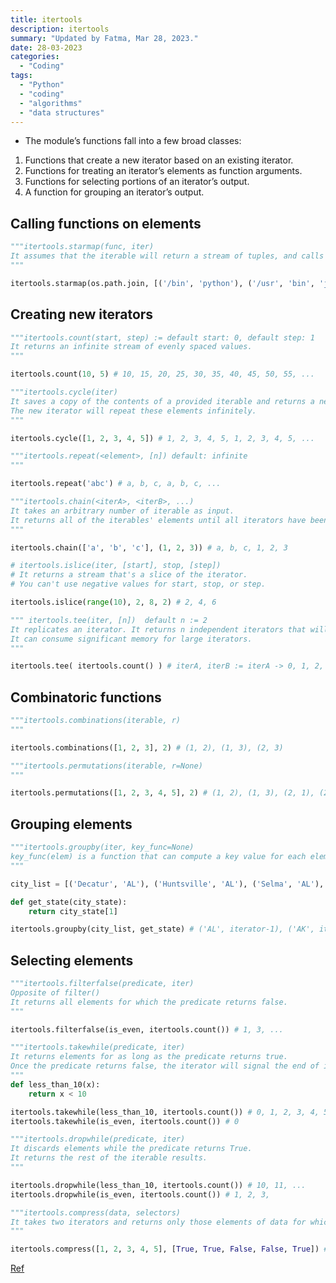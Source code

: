 ```yaml
---
title: itertools
description: itertools
summary: "Updated by Fatma, Mar 28, 2023."
date: 28-03-2023
categories:
  - "Coding"
tags:
  - "Python"
  - "coding"
  - "algorithms"
  - "data structures"
---
```


- The module’s functions fall into a few broad classes:

1. Functions that create a new iterator based on an existing iterator.
2. Functions for treating an iterator’s elements as function arguments.
3. Functions for selecting portions of an iterator’s output.
4. A function for grouping an iterator’s output.

## Calling functions on elements

```python
"""itertools.starmap(func, iter)
It assumes that the iterable will return a stream of tuples, and calls func using these tuples as the arguments.
"""

itertools.starmap(os.path.join, [('/bin', 'python'), ('/usr', 'bin', 'java')]) # /bin/python, /usr/bin/java
```

## Creating new iterators

```python
"""itertools.count(start, step) := default start: 0, default step: 1
It returns an infinite stream of evenly spaced values.
"""

itertools.count(10, 5) # 10, 15, 20, 25, 30, 35, 40, 45, 50, 55, ...
```

```python
"""itertools.cycle(iter)
It saves a copy of the contents of a provided iterable and returns a new iterator returns its elements from first to last.
The new iterator will repeat these elements infinitely.
"""

itertools.cycle([1, 2, 3, 4, 5]) # 1, 2, 3, 4, 5, 1, 2, 3, 4, 5, ...
```

```python
"""itertools.repeat(<element>, [n]) default: infinite
"""

itertools.repeat('abc') # a, b, c, a, b, c, ...
```

```python
"""itertools.chain(<iterA>, <iterB>, ...)
It takes an arbitrary number of iterable as input.
It returns all of the iterables' elements until all iterators have been exhausted.
"""

itertools.chain(['a', 'b', 'c'], (1, 2, 3)) # a, b, c, 1, 2, 3
```

```python
# itertools.islice(iter, [start], stop, [step])
# It returns a stream that's a slice of the iterator.
# You can't use negative values for start, stop, or step.

itertools.islice(range(10), 2, 8, 2) # 2, 4, 6
```

```python
""" itertools.tee(iter, [n])  default n := 2
It replicates an iterator. It returns n independent iterators that will all return the contents of the source iterator.
It can consume significant memory for large iterators.
"""

itertools.tee( itertools.count() ) # iterA, iterB := iterA -> 0, 1, 2, 3, 4, 5, 6, 7, 8, 9, ... and iterB -> 0, 1, 2, 3, 4, 5, 6, 7, 8, 9, ...
```

## Combinatoric functions

```python
"""itertools.combinations(iterable, r)
"""

itertools.combinations([1, 2, 3], 2) # (1, 2), (1, 3), (2, 3)
```

```python
"""itertools.permutations(iterable, r=None)
"""

itertools.permutations([1, 2, 3, 4, 5], 2) # (1, 2), (1, 3), (2, 1), (2, 3), (3, 1), (3, 2)
```

## Grouping elements

```python
"""itertools.groupby(iter, key_func=None)
key_func(elem) is a function that can compute a key value for each element returned by the iterable.
"""

city_list = [('Decatur', 'AL'), ('Huntsville', 'AL'), ('Selma', 'AL'), ('Anchorage', 'AK'), ('Nome', 'AK'), ('Flagstaff', 'AZ'), ('Phoenix', 'AZ'), ('Tucson', 'AZ')]

def get_state(city_state):
    return city_state[1]

itertools.groupby(city_list, get_state) # ('AL', iterator-1), ('AK', iterator-2), ('AZ', iterator-3), ...
```

## Selecting elements

```python
"""itertools.filterfalse(predicate, iter)
Opposite of filter()
It returns all elements for which the predicate returns false.
"""

itertools.filterfalse(is_even, itertools.count()) # 1, 3, ...
```

```python
"""itertools.takewhile(predicate, iter)
It returns elements for as long as the predicate returns true.
Once the predicate returns false, the iterator will signal the end of its results.
"""
def less_than_10(x):
    return x < 10

itertools.takewhile(less_than_10, itertools.count()) # 0, 1, 2, 3, 4, 5, 6, 7, 8, 9
itertools.takewhile(is_even, itertools.count()) # 0
```

```python
"""itertools.dropwhile(predicate, iter)
It discards elements while the predicate returns True.
It returns the rest of the iterable results.
"""

itertools.dropwhile(less_than_10, itertools.count()) # 10, 11, ...
itertools.dropwhile(is_even, itertools.count()) # 1, 2, 3,
```

```python
"""itertools.compress(data, selectors)
It takes two iterators and returns only those elements of data for which the corresponding element of selectors is true, stopping whenever either one is exhausted.
"""

itertools.compress([1, 2, 3, 4, 5], [True, True, False, False, True]) # 1, 2, 5
```

[Ref](https://docs.python.org/3/howto/functional.html)
